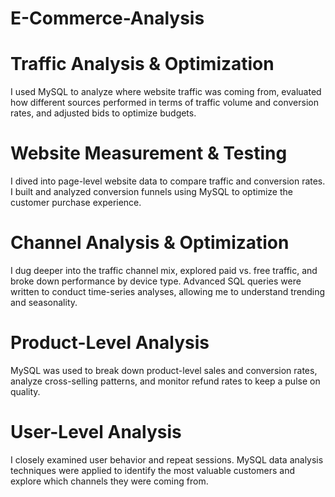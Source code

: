 # E-Commerce-Analysis
# Traffic Analysis & Optimization
I used MySQL to analyze where website traffic was coming from, evaluated how different sources performed in terms of traffic volume and conversion rates, and adjusted bids to optimize budgets.

# Website Measurement & Testing
I dived into page-level website data to compare traffic and conversion rates. I built and analyzed conversion funnels using MySQL to optimize the customer purchase experience.

# Channel Analysis & Optimization
I dug deeper into the traffic channel mix, explored paid vs. free traffic, and broke down performance by device type. Advanced SQL queries were written to conduct time-series analyses, allowing me to understand trending and seasonality.

# Product-Level Analysis
MySQL was used to break down product-level sales and conversion rates, analyze cross-selling patterns, and monitor refund rates to keep a pulse on quality.

# User-Level Analysis
I closely examined user behavior and repeat sessions. MySQL data analysis techniques were applied to identify the most valuable customers and explore which channels they were coming from.
